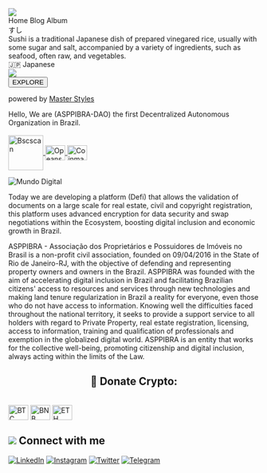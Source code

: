 
<img class="abs block w:full h:full left:0 top:0 object:cover pointer-events:none" src="https://images.pexels.com/photos/2339009/pexels-photo-2339009.jpeg?auto=compress&cs=tinysrgb&dpr=2&h=750&w=1260">
<div class="abs block w:full h:full left:0 top:0 bg:radial-gradient(circle,rgba(0,0,0,.6)0%,rgba(0,0,0,0)100%)"></div>
<div class="abs inset:0 h:fit m:auto font:white rel max-width:600 d:flex flex:col gap:10 p:50">
	<!-- tabs -->
	<nav class="d:flex px:12 r:10 bd:blur(30) b:1;solid;white/.1 bg:black/.3 blend:hard-light">
		<a class="
						bg:white/.15.active bg:white/.15:hover:not(.active) ls:1
						p:15 font:14 font:semibold
						font:gray-40 font:white:is(.active,:hover)
						active
				">
				Home
		</a>
		<a class="
						bg:white/.15.active bg:white/.15:hover:not(.active) ls:1
						p:15 font:14 font:semibold
						font:gray-40 font:white:is(.active,:hover)
				">
				Blog
		</a>
		<a class="
						bg:white/.15.active bg:white/.15:hover:not(.active) ls:1
						p:15 font:14 font:semibold
						font:gray-40 font:white:is(.active,:hover)
				">
				Album
		</a>
	</nav>
	<!-- card	-->
	<div class="d:flex bg:black/.3 b:1;solid;white/.1 p:10 r:10 bd:blur(30)">
		<div class="p:15">
				<div class="text:24 font:bold">すし</div>
				<div class="text:14 font:gray-20 lines:3 mt:8 mb:10">
						Sushi is a traditional Japanese dish of prepared
						vinegared rice, usually with some sugar and salt, accompanied by a variety of
						ingredients, such as seafood, often raw, and vegetables.</div>
				<div class="text:12 ls:1 mt:auto">🇯🇵 Japanese</div>
		</div>
		<img class="aspect:1/1 w:150 r:5 object:cover"
				 src="https://images.pexels.com/photos/248444/pexels-photo-248444.jpeg?auto=compress&cs=tinysrgb&dpr=2&h=750&w=1260">
	</div>
	<!-- button -->
	<button class="
					bg:black/.3 bg:black/.15:hover ls:2
					p:15 b:1;solid;white/.1 r:10 
					inline-block font:semibold bd:blur(30)
					font:14
			">
			EXPLORE
	</button>
	<p class="font:12 text:center">
		powered by <a href="https://styles.master.co" class="text:underline" target="blank">Master Styles</a>
	</p>
</div>

<div>
Hello, We are (ASPPIBRA-DAO) the first Decentralized Autonomous Organization in Brazil.
</div> 
<div style="display: inline_block"><br>

<a href="https://bscscan.com/token/0x0697ab2b003fd2cbaea2df1ef9b404e45be59d4c?a=0xDfcE227bf1FfBBbec6410c2C2E22873293e6b56F/" target="_blank">
<img align="center" alt="Bscscan" height="70" width="70" 
src="https://user-images.githubusercontent.com/80177249/189129817-0793f573-cffd-473c-b93a-a56170699920.svg">
</a>
<a class="text-light" href="https://opensea.io/collection/asppibra-collection">
<img align="center" alt="Opeansea" height="30" width="40" src="https://user-images.githubusercontent.com/80177249/189160382-2df611a1-23f4-41e2-ad5a-b896fcc8dbd5.svg">
</a>
 <a class="text-light" href="https://coinmarketcap.com/dexscan/bsc/0xe7c00c6dc9c729d3eb830f854fd9a6c5150b11c5/">
<img align="center" alt="Coinmarktcap" height="30" width="40" src="https://user-images.githubusercontent.com/80177249/231921538-4a3299f0-d8d8-45ef-81e3-587692dd86c1.svg">
</a>
</div>


![Mundo Digital](https://user-images.githubusercontent.com/80177249/231606922-94e1b2a0-29cd-4125-af8c-c65ffb002d0a.png)


Today we are developing a platform (Defi) that allows the validation of documents on a large scale for real estate, civil and copyright registration, this platform uses advanced encryption for data security and swap negotiations within the Ecosystem, boosting digital inclusion and economic growth in Brazil.

ASPPIBRA - Associação dos Proprietários e Possuidores de Imóveis no Brasil is a non-profit civil association, founded on 09/04/2016 in the State of Rio de Janeiro-RJ, with the objective of defending and representing property owners and owners in the Brazil. ASPPIBRA was founded with the aim of accelerating digital inclusion in Brazil and facilitating Brazilian citizens' access to resources and services through new technologies and making land tenure regularization in Brazil a reality for everyone, even those who do not have access to information. Knowing well the difficulties faced throughout the national territory, it seeks to provide a support service to all holders with regard to Private Property, real estate registration, licensing, access to information, training and qualification of professionals and exemption in the globalized digital world. ASPPIBRA is an entity that works for the collective well-being, promoting citizenship and digital inclusion, always acting within the limits of the Law.

## <h2 align="center">🎁 Donate Crypto:</h2>



<div style="display: inline_block"><br>
 <img align="center" alt="BTC" height="30" width="40" src="https://user-images.githubusercontent.com/80177249/180482937-475896ac-4853-470f-80da-dae18bcf7748.svg">
 <img align="center" alt="BNB" height="30" width="40" src="https://user-images.githubusercontent.com/80177249/180481724-2560053f-dcd3-4879-a63f-5801eb373e66.svg">
 <img align="center" alt="ETH" height="30" width="40" src="https://user-images.githubusercontent.com/80177249/180481896-cf45cdde-72f9-4986-8181-9ee64fae126d.svg">
 
 ## <img src="https://img.icons8.com/nolan/25/computer.png"/> Connect with me

[![LinkedIn](https://img.shields.io/badge/linkedin-%230077B5.svg?&style=for-the-badge&logo=linkedin&logoColor=white)](https://linkedin.com/company/asppibra-dao/) 
[![Instagram](https://img.shields.io/badge/Instagram-%23E4405F.svg?style=for-the-badge&logo=Instagram&logoColor=white)](https://instagram.com/asppibra/) 
[![Twitter](https://img.shields.io/badge/twitter-%231DA1F2.svg?&style=for-the-badge&logo=twitter&logoColor=white)](https://twitter.com/ASPPIBRA_ORG) 
[![Telegram](https://img.shields.io/badge/Telegram-2CA5E0?style=for-the-badge&logo=telegram&logoColor=white)](https://t.me/)

 
</div>

